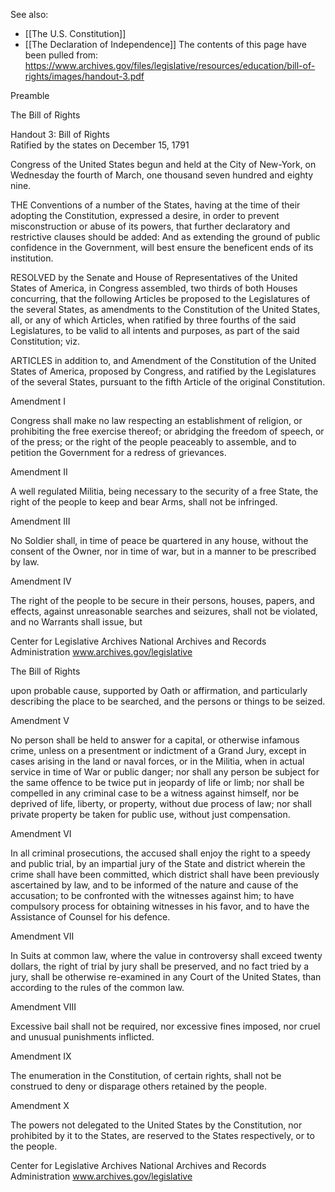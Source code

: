 See also: 
- [[The U.S. Constitution]]
- [[The Declaration of Independence]]
The contents of this page have been pulled from: https://www.archives.gov/files/legislative/resources/education/bill-of-rights/images/handout-3.pdf 

Preamble

The Bill of Rights

Handout 3: Bill of Rights  
Ratified by the states on December 15, 1791

Congress of the United States begun and held at the City of New-York, on Wednesday the fourth of March, one thousand seven hundred and eighty nine.

THE Conventions of a number of the States, having at the time of their adopting the Constitution, expressed a desire, in order to prevent misconstruction or abuse of its powers, that further declaratory and restrictive clauses should be added: And as extending the ground of public confidence in the Government, will best ensure the beneficent ends of its institution.

RESOLVED by the Senate and House of Representatives of the United States of America, in Congress assembled, two thirds of both Houses concurring, that the following Articles be proposed to the Legislatures of the several States, as amendments to the Constitution of the United States, all, or any of which Articles, when ratified by three fourths of the said Legislatures, to be valid to all intents and purposes, as part of the said Constitution; viz.

ARTICLES in addition to, and Amendment of the Constitution of the United States of America, proposed by Congress, and ratified by the Legislatures of the several States, pursuant to the fifth Article of the original Constitution.

Amendment I

Congress shall make no law respecting an establishment of religion, or prohibiting the free exercise thereof; or abridging the freedom of speech, or of the press; or the right of the people peaceably to assemble, and to petition the Government for a redress of grievances.

Amendment II

A well regulated Militia, being necessary to the security of a free State, the right of the people to keep and bear Arms, shall not be infringed.

Amendment III

No Soldier shall, in time of peace be quartered in any house, without the consent of the Owner, nor in time of war, but in a manner to be prescribed by law.

Amendment IV

The right of the people to be secure in their persons, houses, papers, and effects, against unreasonable searches and seizures, shall not be violated, and no Warrants shall issue, but

Center for Legislative Archives National Archives and Records Administration www.archives.gov/legislative

The Bill of Rights

upon probable cause, supported by Oath or affirmation, and particularly describing the place to be searched, and the persons or things to be seized.

Amendment V

No person shall be held to answer for a capital, or otherwise infamous crime, unless on a presentment or indictment of a Grand Jury, except in cases arising in the land or naval forces, or in the Militia, when in actual service in time of War or public danger; nor shall any person be subject for the same offence to be twice put in jeopardy of life or limb; nor shall be compelled in any criminal case to be a witness against himself, nor be deprived of life, liberty, or property, without due process of law; nor shall private property be taken for public use, without just compensation.

Amendment VI

In all criminal prosecutions, the accused shall enjoy the right to a speedy and public trial, by an impartial jury of the State and district wherein the crime shall have been committed, which district shall have been previously ascertained by law, and to be informed of the nature and cause of the accusation; to be confronted with the witnesses against him; to have compulsory process for obtaining witnesses in his favor, and to have the Assistance of Counsel for his defence.

Amendment VII

In Suits at common law, where the value in controversy shall exceed twenty dollars, the right of trial by jury shall be preserved, and no fact tried by a jury, shall be otherwise re-examined in any Court of the United States, than according to the rules of the common law.

Amendment VIII

Excessive bail shall not be required, nor excessive fines imposed, nor cruel and unusual punishments inflicted.

Amendment IX

The enumeration in the Constitution, of certain rights, shall not be construed to deny or disparage others retained by the people.

Amendment X

The powers not delegated to the United States by the Constitution, nor prohibited by it to the States, are reserved to the States respectively, or to the people.

Center for Legislative Archives National Archives and Records Administration www.archives.gov/legislative